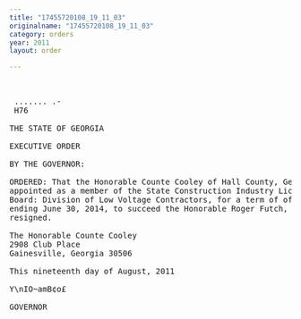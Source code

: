 ```yaml
---
title: "17455720108_19_11_03"
originalname: "17455720108_19_11_03"
category: orders
year: 2011
layout: order

---
```

<pre>
 

 ....... .- 
 H76 

THE STATE OF GEORGIA

EXECUTIVE ORDER

BY THE GOVERNOR:

ORDERED: That the Honorable Counte Cooley of Hall County, Georgia, is
appointed as a member of the State Construction Industry Licensing
Board: Division of Low Voltage Contractors, for a term of ofﬁce
ending June 30, 2014, to succeed the Honorable Roger Futch, who
resigned.

The Honorable Counte Cooley
2908 Club Place
Gainesville, Georgia 30506

This nineteenth day of August, 2011

Y\nIO~amB¢o£

GOVERNOR

</pre>
